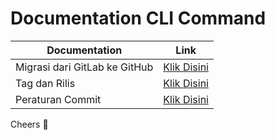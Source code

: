 # Documentation CLI Command


| Documentation | Link |
| ------ | ------ |
| Migrasi dari GitLab ke GitHub | [Klik Disini](https://github.com/kiiskominfokepri/documentation-cli-command/blob/main/migration/README.md)|
| Tag dan Rilis | [Klik Disini](https://github.com/kiiskominfokepri/documentation-cli-command/blob/main/tag-and-rilis/readme.md) |
| Peraturan Commit | [Klik Disini](https://github.com/kiiskominfokepri/documentation-cli-command/blob/main/rules-commit/Readme.md) |


Cheers 🎉